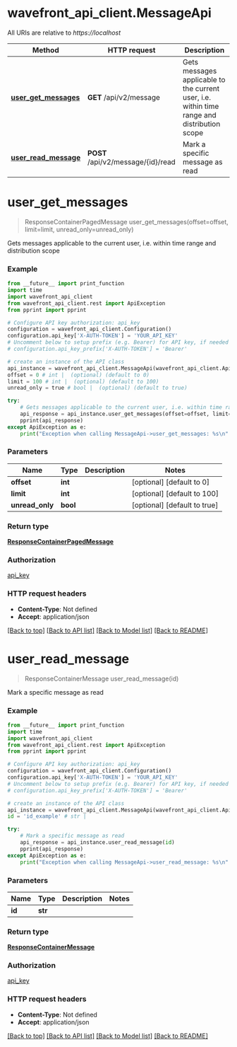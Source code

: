 # wavefront_api_client.MessageApi

All URIs are relative to *https://localhost*

Method | HTTP request | Description
------------- | ------------- | -------------
[**user_get_messages**](MessageApi.md#user_get_messages) | **GET** /api/v2/message | Gets messages applicable to the current user, i.e. within time range and distribution scope
[**user_read_message**](MessageApi.md#user_read_message) | **POST** /api/v2/message/{id}/read | Mark a specific message as read


# **user_get_messages**
> ResponseContainerPagedMessage user_get_messages(offset=offset, limit=limit, unread_only=unread_only)

Gets messages applicable to the current user, i.e. within time range and distribution scope



### Example
```python
from __future__ import print_function
import time
import wavefront_api_client
from wavefront_api_client.rest import ApiException
from pprint import pprint

# Configure API key authorization: api_key
configuration = wavefront_api_client.Configuration()
configuration.api_key['X-AUTH-TOKEN'] = 'YOUR_API_KEY'
# Uncomment below to setup prefix (e.g. Bearer) for API key, if needed
# configuration.api_key_prefix['X-AUTH-TOKEN'] = 'Bearer'

# create an instance of the API class
api_instance = wavefront_api_client.MessageApi(wavefront_api_client.ApiClient(configuration))
offset = 0 # int |  (optional) (default to 0)
limit = 100 # int |  (optional) (default to 100)
unread_only = true # bool |  (optional) (default to true)

try:
    # Gets messages applicable to the current user, i.e. within time range and distribution scope
    api_response = api_instance.user_get_messages(offset=offset, limit=limit, unread_only=unread_only)
    pprint(api_response)
except ApiException as e:
    print("Exception when calling MessageApi->user_get_messages: %s\n" % e)
```

### Parameters

Name | Type | Description  | Notes
------------- | ------------- | ------------- | -------------
 **offset** | **int**|  | [optional] [default to 0]
 **limit** | **int**|  | [optional] [default to 100]
 **unread_only** | **bool**|  | [optional] [default to true]

### Return type

[**ResponseContainerPagedMessage**](ResponseContainerPagedMessage.md)

### Authorization

[api_key](../README.md#api_key)

### HTTP request headers

 - **Content-Type**: Not defined
 - **Accept**: application/json

[[Back to top]](#) [[Back to API list]](../README.md#documentation-for-api-endpoints) [[Back to Model list]](../README.md#documentation-for-models) [[Back to README]](../README.md)

# **user_read_message**
> ResponseContainerMessage user_read_message(id)

Mark a specific message as read



### Example
```python
from __future__ import print_function
import time
import wavefront_api_client
from wavefront_api_client.rest import ApiException
from pprint import pprint

# Configure API key authorization: api_key
configuration = wavefront_api_client.Configuration()
configuration.api_key['X-AUTH-TOKEN'] = 'YOUR_API_KEY'
# Uncomment below to setup prefix (e.g. Bearer) for API key, if needed
# configuration.api_key_prefix['X-AUTH-TOKEN'] = 'Bearer'

# create an instance of the API class
api_instance = wavefront_api_client.MessageApi(wavefront_api_client.ApiClient(configuration))
id = 'id_example' # str | 

try:
    # Mark a specific message as read
    api_response = api_instance.user_read_message(id)
    pprint(api_response)
except ApiException as e:
    print("Exception when calling MessageApi->user_read_message: %s\n" % e)
```

### Parameters

Name | Type | Description  | Notes
------------- | ------------- | ------------- | -------------
 **id** | **str**|  | 

### Return type

[**ResponseContainerMessage**](ResponseContainerMessage.md)

### Authorization

[api_key](../README.md#api_key)

### HTTP request headers

 - **Content-Type**: Not defined
 - **Accept**: application/json

[[Back to top]](#) [[Back to API list]](../README.md#documentation-for-api-endpoints) [[Back to Model list]](../README.md#documentation-for-models) [[Back to README]](../README.md)

